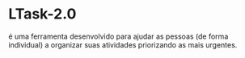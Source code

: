 # LTask-2.0
é uma ferramenta desenvolvido para ajudar as pessoas (de forma individual) a organizar suas atividades priorizando as mais urgentes.
